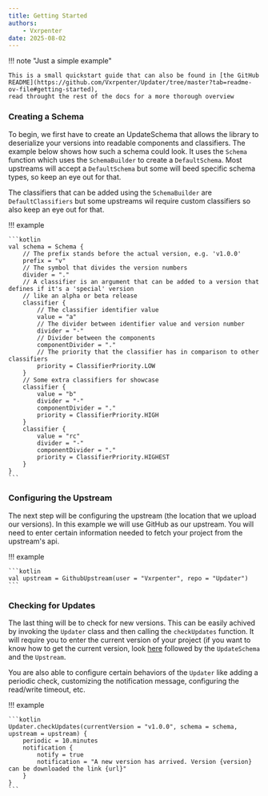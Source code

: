 ```yaml
---
title: Getting Started
authors:
    - Vxrpenter
date: 2025-08-02
---
```


!!! note "Just a simple example"

    This is a small quickstart guide that can also be found in [the GitHub README](https://github.com/Vxrpenter/Updater/tree/master?tab=readme-ov-file#getting-started), 
    read throught the rest of the docs for a more thorough overview

### Creating a Schema

To begin,
we first have to create an UpdateSchema
that allows the library to deserialize your versions into readable components and classifiers.
The example below shows how such a schema could look.
It uses the `Schema` function which uses the `SchemaBuilder` to create a `DefaultSchema`.
Most upstreams will accept a `DefaultSchema` but some will beed specific schema types, so keep an eye out for that.

The classifiers that can be added using the `SchemaBuilder` are `DefaultClassifiers` but some upstreams wil require custom classifiers so also keep an eye out for that.

!!! example

    ```kotlin
    val schema = Schema {
        // The prefix stands before the actual version, e.g. 'v1.0.0'
        prefix = "v"
        // The symbol that divides the version numbers
        divider = "."
        // A classifier is an argument that can be added to a version that defines if it's a 'special' version
        // like an alpha or beta release
        classifier {
            // The classifier identifier value
            value = "a"
            // The divider between identifier value and version number
            divider = "-"
            // Divider between the components
            componentDivider = "."
            // The priority that the classifier has in comparison to other classifiers
            priority = ClassifierPriority.LOW
        }
        // Some extra classifiers for showcase
        classifier {
            value = "b"
            divider = "-"
            componentDivider = "."
            priority = ClassifierPriority.HIGH
        }
        classifier {
            value = "rc"
            divider = "-"
            componentDivider = "."
            priority = ClassifierPriority.HIGHEST
        }
    }
    ```

### Configuring the Upstream

The next step will be configuring the upstream (the location that we upload our versions). In this example we will use GitHub as our upstream.
You will need to enter certain information needed to fetch your project from the upstream's api.

!!! example

    ```kotlin
    val upstream = GithubUpstream(user = "Vxrpenter", repo = "Updater")
    ```

### Checking for Updates

The last thing will be to check for new versions. This can be easily achived by invoking the `Updater` class and then calling the `checkUpdates` function.
It will require you to enter the current version of your project (if you want to know how to get the current version, look [here](current-version.md) followed by
the `UpdateSchema` and the `Upstream`.

You are also able to configure certain behaviors of the `Updater` like adding a periodic check, customizing the notification message, configuring the read/write timeout, etc.

!!! example

    ```kotlin
    Updater.checkUpdates(currentVersion = "v1.0.0", schema = schema, upstream = upstream) {
        periodic = 10.minutes
        notification {
            notify = true
            notification = "A new version has arrived. Version {version} can be downloaded the link {url}"
        }
    }
    ```